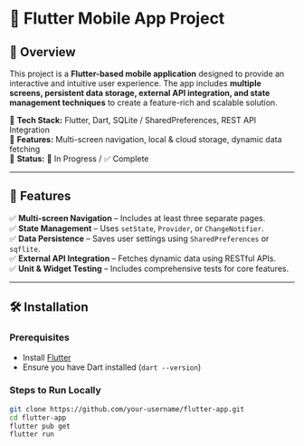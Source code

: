 # 📱 Flutter Mobile App Project


## 🚀 Overview

This project is a **Flutter-based mobile application** designed to provide an interactive and intuitive user experience. The app includes **multiple screens, persistent data storage, external API integration, and state management techniques** to create a feature-rich and scalable solution.

🔹 **Tech Stack:** Flutter, Dart, SQLite / SharedPreferences, REST API Integration  
🔹 **Features:** Multi-screen navigation, local & cloud storage, dynamic data fetching  
🔹 **Status:** 🚧 In Progress / ✅ Complete  

---

## 🎯 Features

✅ **Multi-screen Navigation** – Includes at least three separate pages.  
✅ **State Management** – Uses `setState`, `Provider`, or `ChangeNotifier`.  
✅ **Data Persistence** – Saves user settings using `SharedPreferences` or `sqflite`.  
✅ **External API Integration** – Fetches dynamic data using RESTful APIs.  
✅ **Unit & Widget Testing** – Includes comprehensive tests for core features.  

---

## 🛠️ Installation

### **Prerequisites**
- Install [Flutter](https://flutter.dev/docs/get-started/install)
- Ensure you have Dart installed (`dart --version`)

### **Steps to Run Locally**
```bash
git clone https://github.com/your-username/flutter-app.git
cd flutter-app
flutter pub get
flutter run
